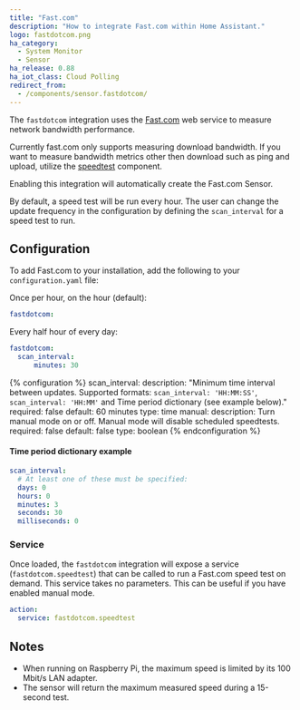 ```yaml
---
title: "Fast.com"
description: "How to integrate Fast.com within Home Assistant."
logo: fastdotcom.png
ha_category:
  - System Monitor
  - Sensor
ha_release: 0.88
ha_iot_class: Cloud Polling
redirect_from:
  - /components/sensor.fastdotcom/
---
```


The `fastdotcom` integration uses the [Fast.com](https://fast.com/) web service to measure network bandwidth performance.

<div class='note'>

Currently fast.com only supports measuring download bandwidth. If you want to measure bandwidth metrics other then download such as ping and upload, utilize the [speedtest](/components/sensor.speedtest) component.

</div>

Enabling this integration will automatically create the Fast.com Sensor.

By default, a speed test will be run every hour. The user can change the update frequency in the configuration by defining the `scan_interval` for a speed test to run.

## Configuration

To add Fast.com to your installation, add the following to your `configuration.yaml` file:

Once per hour, on the hour (default):

```yaml
fastdotcom:
```

Every half hour of every day:

```yaml
fastdotcom:
  scan_interval:
      minutes: 30
```

{% configuration %}
scan_interval:
  description: "Minimum time interval between updates. Supported formats: `scan_interval: 'HH:MM:SS'`, `scan_interval: 'HH:MM'` and Time period dictionary (see example below)."
  required: false
  default: 60 minutes
  type: time
manual:
  description: Turn manual mode on or off. Manual mode will disable scheduled speedtests.
  required: false
  default: false
  type: boolean
{% endconfiguration %}

#### Time period dictionary example

```yaml
scan_interval:
  # At least one of these must be specified:
  days: 0
  hours: 0
  minutes: 3
  seconds: 30
  milliseconds: 0
```

### Service

Once loaded, the `fastdotcom` integration will expose a service (`fastdotcom.speedtest`) that can be called to run a Fast.com speed test on demand. This service takes no parameters. This can be useful if you have enabled manual mode.

```yaml
action:
  service: fastdotcom.speedtest
```

## Notes

- When running on Raspberry Pi, the maximum speed is limited by its 100 Mbit/s LAN adapter.
- The sensor will return the maximum measured speed during a 15-second test.
